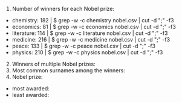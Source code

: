 1. Number of winners for each Nobel prize:
- chemistry: 182 | $ grep -w -c chemistry nobel.csv | cut -d ";" -f3
- economics: 81 | $ grep -w -c economics nobel.csv | cut -d ";" -f3
- literature: 114 | $ grep -w -c literature nobel.csv | cut -d ";" -f3
- medicine: 216 | $ grep -w -c medicine nobel.csv | cut -d ";" -f3 
- peace: 133 | $ grep -w -c peace nobel.csv | cut -d ";" -f3
- physics: 210 | $ grep -w -c physics nobel.csv | cut -d ";" -f3
2. Winners of multiple Nobel prizes:
3. Most common surnames among the winners:
4. Nobel prize:
- most awarded:
- least awarded:
